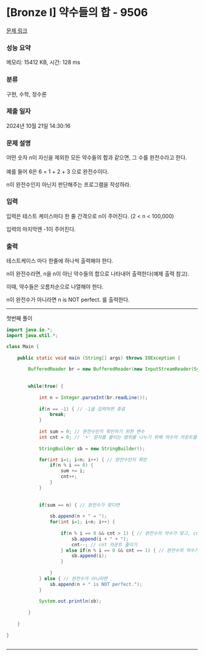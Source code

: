 # [Bronze I] 약수들의 합 - 9506 

[문제 링크](https://www.acmicpc.net/problem/9506) 

### 성능 요약

메모리: 15412 KB, 시간: 128 ms

### 분류

구현, 수학, 정수론

### 제출 일자

2024년 10월 21일 14:30:16

### 문제 설명

<p>어떤 숫자 n이 자신을 제외한 모든 약수들의 합과 같으면, <span style="line-height:1.6em">그 수를 완전수라고 한다. </span></p>

<p>예를 들어 6은 6 = 1 + 2 + 3 으로 완전수이다.</p>

<p>n이 완전수인지 아닌지 판단해주는 프로그램을 작성하라.</p>

### 입력 

 <p>입력은 테스트 케이스마다 한 줄 간격으로 n이 주어진다. (2 < n < 100,000)</p>

<p>입력의 마지막엔 -1이 주어진다.</p>

### 출력 

 <p>테스트케이스 마다 한줄에 하나씩 출력해야 한다.</p>

<p>n이 완전수라면, n을 n이 아닌 약수들의 합으로 나타내어 출력한다(예제 출력 참고).</p>

<p>이때, 약수들은 오름차순으로 나열해야 한다.</p>

<p>n이 완전수가 아니라면 n is NOT perfect. 를 출력한다.</p>

---

첫번째 풀이

```java
import java.io.*;
import java.util.*;

class Main {
    
	public static void main (String[] args) throws IOException {
	 
	    BufferedReader br = new BufferedReader(new InputStreamReader(System.in));
	    
	    
	    while(true) {
	        
	        int n = Integer.parseInt(br.readLine());
	        
	        if(n == -1) { // -1을 입력하면 종료
	            break;
	        }
	        
	        int sum = 0; // 완전수인지 확인하기 위한 변수
	        int cnt = 0; // '+' 문자를 붙이는 범위를 나누기 위해 약수의 카운트를 세는 변수
	        
	        StringBuilder sb = new StringBuilder();

	        for(int i=1; i<n; i++) { // 완전수인지 확인
	            if(n % i == 0) {
	                sum += i;    
	                cnt++;
	            }
	        }
	        
	        
	        if(sum == n) { // 완전수가 맞다면
	            
	            sb.append(n + " = ");
	            for(int i=1; i<n; i++) {
	                
	                if(n % i == 0 && cnt > 1) { // 완전수의 약수가 맞고, cnt > 1일때 약수와 '+' 문자를 추가함.
	                    sb.append(i + " + ");
	                    cnt--; // cnt 카운트 줄이기
	                } else if(n % i == 0 && cnt == 1) { // 완전수의 약수가 맞고, cnt == 1일때(마지막 약수는 '+'을 더하면 안 됨) 약수만 추가함
	                    sb.append(i);
	                }
	                
	            }
	        } else { // 완전수가 아니라면 
	            sb.append(n + " is NOT perfect.");
	        }
            
            System.out.println(sb);
	        
	    }
 	    
	}
	    
}
	

```

---
